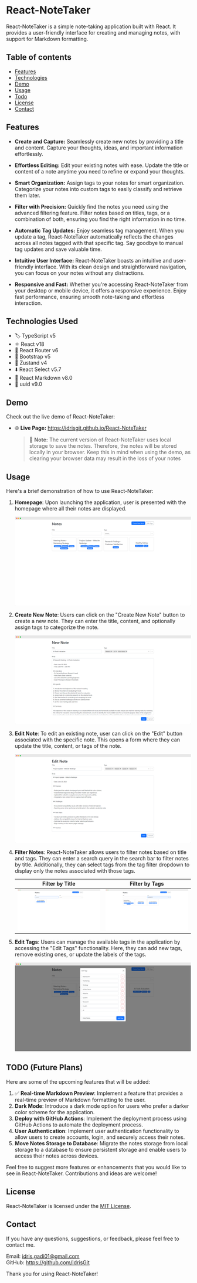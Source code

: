 # React-NoteTaker

React-NoteTaker is a simple note-taking application built with React. It provides a user-friendly interface for creating and managing notes, with support for Markdown formatting.

## Table of contents

- [Features](#features)
- [Technologies](#technologies-used)
- [Demo](#demo)
- [Usage](#usage)
- [Todo](#todo-future-plans)
- [License](#license)
- [Contact](#contact)

## Features

- **Create and Capture:** Seamlessly create new notes by providing a title and content. Capture your thoughts, ideas, and important information effortlessly.

- **Effortless Editing:** Edit your existing notes with ease. Update the title or content of a note anytime you need to refine or expand your thoughts.

- **Smart Organization:** Assign tags to your notes for smart organization. Categorize your notes into custom tags to easily classify and retrieve them later.

- **Filter with Precision:** Quickly find the notes you need using the advanced filtering feature. Filter notes based on titles, tags, or a combination of both, ensuring you find the right information in no time.

- **Automatic Tag Updates:** Enjoy seamless tag management. When you update a tag, React-NoteTaker automatically reflects the changes across all notes tagged with that specific tag. Say goodbye to manual tag updates and save valuable time.

- **Intuitive User Interface:** React-NoteTaker boasts an intuitive and user-friendly interface. With its clean design and straightforward navigation, you can focus on your notes without any distractions.

- **Responsive and Fast:** Whether you're accessing React-NoteTaker from your desktop or mobile device, it offers a responsive experience. Enjoy fast performance, ensuring smooth note-taking and effortless interaction.

## Technologies Used

- :label: TypeScript v5
- :atom_symbol: React v18
- :link: React Router v6
- :art: Bootstrap v5
- :bear: Zustand v4
- :arrow_down: React Select v5.7
- :pencil: React Markdown v8.0
- :key: uuid v9.0

## Demo

Check out the live demo of React-NoteTaker:

- :globe_with_meridians: **Live Page:** https://idrisgit.github.io/React-NoteTaker

  > :memo: **Note:** The current version of React-NoteTaker uses local storage to save the notes. Therefore, the notes will be stored locally in your browser. Keep this in mind when using the demo, as clearing your browser data may result in the loss of your notes

## Usage

Here's a brief demonstration of how to use React-NoteTaker:

1. **Homepage**: Upon launching the application, user is presented with the homepage where all their notes are displayed.

   ![Homepage](./readme_assests/home-page.png)

2. **Create New Note**: Users can click on the "Create New Note" button to create a new note. They can enter the title, content, and optionally assign tags to categorize the note.

   ![Create New Note](./readme_assests/new-note-page.png)

3. **Edit Note**: To edit an existing note, user can click on the "Edit" button associated with the specific note. This opens a form where they can update the title, content, or tags of the note.

   ![Edit Note](./readme_assests/edit-note.png)

4. **Filter Notes**: React-NoteTaker allows users to filter notes based on title and tags. They can enter a search query in the search bar to filter notes by title. Additionally, they can select tags from the tag filter dropdown to display only the notes associated with those tags.

   |                   Filter by Title                   |                    Filter by Tags                     |
   | :-------------------------------------------------: | :---------------------------------------------------: |
   | ![Filter by Title](./readme_assests/search-tab.png) | ![Filter by Tags](./readme_assests/filterby-tags.png) |

5. **Edit Tags**: Users can manage the available tags in the application by accessing the "Edit Tags" functionality. Here, they can add new tags, remove existing ones, or update the labels of the tags.

   ![Edit Tags](./readme_assests/edit-tags.png)

## TODO (Future Plans)

Here are some of the upcoming features that will be added:

1. :white_check_mark: **Real-time Markdown Preview**: Implement a feature that provides a real-time preview of Markdown formatting to the user.
2. **Dark Mode**: Introduce a dark mode option for users who prefer a darker color scheme for the application.
3. **Deploy with GitHub Actions**: Implement the deployment process using GitHub Actions to automate the deployment process.
4. **User Authentication**: Implement user authentication functionality to allow users to create accounts, login, and securely access their notes.
5. **Move Notes Storage to Database**: Migrate the notes storage from local storage to a database to ensure persistent storage and enable users to access their notes across devices.

Feel free to suggest more features or enhancements that you would like to see in React-NoteTaker. Contributions and ideas are welcome!

## License

React-NoteTaker is licensed under the [MIT License](LICENSE.md).

## Contact

If you have any questions, suggestions, or feedback, please feel free to contact me.

Email: idris.gadi01@gmail.com  
GitHub: https://github.com/IdrisGit

Thank you for using React-NoteTaker!

